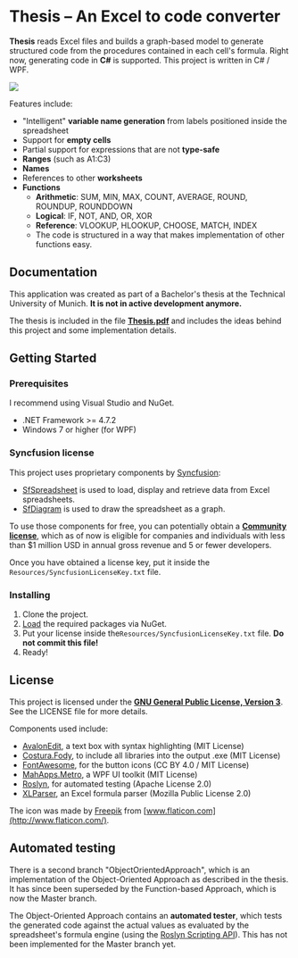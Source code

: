 # Thesis – An Excel to code converter

**Thesis** reads Excel files and builds a graph-based model to generate structured code from the procedures contained in each cell's formula. Right now, generating code in **C#** is supported. This project is written in C# / WPF.

![]( https://i.imgur.com/J3u4LMC.png )

Features include:

* "Intelligent" **variable name generation** from labels positioned inside the spreadsheet
* Support for **empty cells**
* Partial support for expressions that are not **type-safe**
* **Ranges** (such as A1:C3)
* **Names**
* References to other **worksheets**
* **Functions**
  * **Arithmetic**: SUM, MIN, MAX, COUNT, AVERAGE, ROUND, ROUNDUP, ROUNDDOWN
  * **Logical**: IF, NOT, AND, OR, XOR
  * **Reference**: VLOOKUP, HLOOKUP, CHOOSE, MATCH, INDEX
  * The code is structured in a way that makes implementation of other functions easy.

## Documentation

This application was created as part of a Bachelor's thesis at the Technical University of Munich. **It is not in active development anymore.**

The thesis is included in the file **[Thesis.pdf](Thesis.pdf)** and includes the ideas behind this project and some implementation details.

## Getting Started

### Prerequisites

I recommend using Visual Studio and NuGet.

* .NET Framework >= 4.7.2
* Windows 7 or higher (for WPF)

### Syncfusion license

This project uses proprietary components by [Syncfusion](https://www.syncfusion.com/):

* [SfSpreadsheet](https://help.syncfusion.com/wpf/spreadsheet/overview#key-features) is used to load, display and retrieve data from Excel spreadsheets.
* [SfDiagram](https://help.syncfusion.com/wpf/sfdiagram/overview) is used to draw the spreadsheet as a graph.

To use those components for free, you can potentially obtain a **[Community license](https://www.syncfusion.com/products/communitylicense)**, which as of now is eligible for companies and individuals with less than $1 million USD in annual gross revenue and 5 or fewer developers.

Once you have obtained a license key, put it inside the `Resources/SyncfusionLicenseKey.txt` file.

### Installing

1. Clone the project.
2. [Load](https://docs.microsoft.com/nuget/consume-packages/reinstalling-and-updating-packages) the required packages via NuGet.
3. Put your license inside the`Resources/SyncfusionLicenseKey.txt` file. **Do not commit this file!**
4. Ready!

## License

This project is licensed under the **[GNU General Public License, Version 3](https://www.gnu.org/licenses/gpl-3.0.de.html)**. See the LICENSE file for more details.

Components used include:

* [AvalonEdit](http://avalonedit.net/), a text box with syntax highlighting (MIT License)
* [Costura.Fody](https://github.com/Fody/Costura), to include all libraries into the output .exe (MIT License)
* [FontAwesome](https://github.com/MartinTopfstedt/FontAwesome5), for the button icons (CC BY 4.0 / MIT License)
* [MahApps.Metro](https://github.com/MahApps/MahApps.Metro), a WPF UI toolkit (MIT License)
* [Roslyn](https://github.com/dotnet/roslyn), for automated testing (Apache License 2.0)
* [XLParser](https://github.com/spreadsheetlab/XLParser), an Excel formula parser (Mozilla Public License 2.0)

The icon was made by [Freepik](https://www.freepik.com/home) from [www.flaticon.com](http://www.flaticon.com/).

## Automated testing

There is a second branch "ObjectOrientedApproach", which is an implementation of the Object-Oriented Approach as described in the thesis. It has since been superseded by the Function-based Approach, which is now the Master branch.

The Object-Oriented Approach contains an **automated tester**, which tests the generated code against the actual values as evaluated by the spreadsheet's formula engine (using the [Roslyn Scripting API](https://github.com/dotnet/roslyn/wiki/Scripting-API-Samples)). This has not been implemented for the Master branch yet.